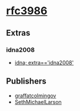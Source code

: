 # [rfc3986](https://pypi.org/project/rfc3986)


## Extras

### idna2008
- [idna; extra=='idna2008'](packages/i/idna.md)


## Publishers
- [graffatcolmingov](https://pypi.org/user/graffatcolmingov)
- [SethMichaelLarson](https://pypi.org/user/SethMichaelLarson)

